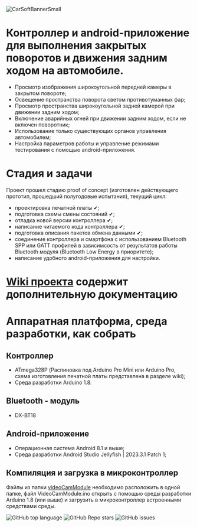 ![CarSoftBannerSmall](https://github.com/user-attachments/assets/78d86992-12b1-4e0d-974a-707aba228ce2)
# Контроллер и android-приложение для выполнения закрытых поворотов и движения задним ходом на автомобиле.
- Просмотр изображения широкоугольной передней камеры в закрытом повороте;
- Освещение пространства поворота светом противотуманных фар;
- Просмотр пространства широкоугольной задней камерой при движении задним ходом;
- Включение аварийных огней при движении задним ходом, если не включен поворотник;
- Использование только существующих органов управления автомобилем;
- Настройка параметров работы и управление режимами тестирования с помощью android-приложения.

# Стадия и задачи
Проект прошел стадию proof of concept (изготовлен действующего прототип, прошедший полугодовые испытания),
текущий цикл:
- проектировка печатной платы ✔;
- подготовка схемы смены состояний ✔;
- отладка новой версии контроллера ✔;
- написание читаемого кода контроллера ✔;
- подготовка описания пакетов обмена данными ✔;
- соединение контроллера и смартфона с использованием Bluetooth SPP или GATT профилей в зависимсость от результатов работы Bluetooth модуля (Bluetooth Low Energy в приоритете);
- написание удобного android-приложения для настройки.

# [Wiki проекта](https://github.com/falconArdente/Car-controller_android-application/wiki) содержит дополнительную документацию

# Аппаратная платформа, среда разработки, как собрать

## Контроллер
- ATmega328P (Распиновка под Arduino Pro Mini или Arduino Pro, схема изготовления печатной платы представлена в разделе wiki);
- Среда разработки Arduino 1.8.

## Bluetooth - модуль
- DX-BT18

## Android-приложение
- Операционная система Android 8.1 и выше;
- Среда разработки Android Studio Jellyfish | 2023.3.1 Patch 1;

## Компиляция и загрузка в микроконтроллер
Файлы из папки [videoCamModule](https://github.com/falconArdente/Car-controller_android-application/tree/bd982d7455a36e3f3930be44132e2ab3c56b03bf/VideoCamModule) 
необходимо расположить в одной папке, файл VideoCamModule.ino открыть с помощью среды разработки Arduino 1.8 (или выше) и загрузить в микроконтроллер встроенными средствами среды.

![GitHub top language](https://img.shields.io/github/languages/top/falconArdente/Car-controller_android-application)
![GitHub Repo stars](https://img.shields.io/github/stars/falconArdente/Car-controller_android-application)
![GitHub issues](https://img.shields.io/github/issues/falconArdente/Car-controller_android-application)
